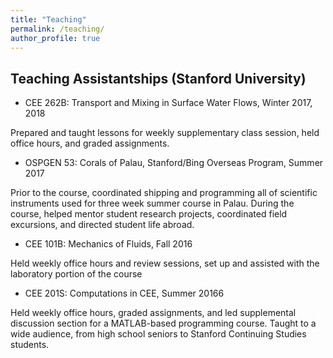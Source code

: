 ```yaml
---
title: "Teaching"
permalink: /teaching/
author_profile: true
---
```


## Teaching Assistantships (Stanford University)

* CEE 262B: Transport and Mixing in Surface Water Flows, Winter 2017, 2018

Prepared and taught lessons for weekly supplementary class session, held office hours,
and graded assignments.

* OSPGEN 53: Corals of Palau, Stanford/Bing Overseas Program, Summer 2017

Prior to the course, coordinated shipping and programming all of scientific instruments
used for three week summer course in Palau. During the course, helped mentor student research projects, coordinated field excursions, and directed student life abroad.

* CEE 101B: Mechanics of Fluids, Fall 2016

Held weekly office hours and review sessions, set up and assisted with the laboratory portion of the course

* CEE 201S: Computations in CEE, Summer 20166

Held weekly office hours, graded assignments, and led supplemental discussion section for a MATLAB-based programming course. Taught to a wide audience, from high school seniors to Stanford Continuing Studies students.

